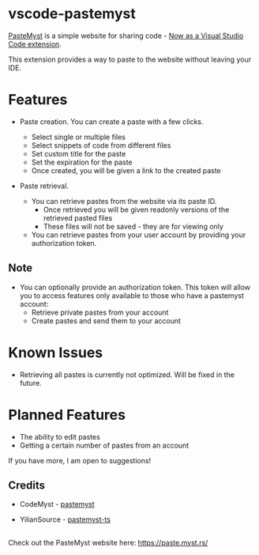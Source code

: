 # vscode-pastemyst

[PasteMyst](https://paste.myst.rs/) is a simple website for sharing code - [Now as a Visual Studio Code extension](https://marketplace.visualstudio.com/items?itemName=mellobacon.vscode-pastemyst).

This extension provides a way to paste to the website without leaving your IDE.

# Features

- Paste creation. You can create a paste with a few clicks.
    - Select single or multiple files
    - Select snippets of code from different files
    - Set custom title for the paste
    - Set the expiration for the paste
    - Once created, you will be given a link to the created paste

- Paste retrieval. 
    - You can retrieve pastes from the website via its paste ID.
        - Once retrieved you will be given readonly versions of the retrieved pasted files
        - These files will not be saved - they are for viewing only
    - You can retrieve pastes from your user account by providing your authorization token.

## Note
- You can optionally provide an authorization token. This token will allow you to access features only available to those who have a pastemyst account:
    - Retrieve private pastes from your account
    - Create pastes and send them to your account

# Known Issues
- Retrieving all pastes is currently not optimized. Will be fixed in the future.

# Planned Features
- The ability to edit pastes
- Getting a certain number of pastes from an account

If you have more, I am open to suggestions!

## Credits

- CodeMyst - [pastemyst](https://github.com/codemyst/pastemyst)

- YilianSource - [pastemyst-ts](https://github.com/YilianSource/pastemyst-ts)

##
Check out the PasteMyst website here: https://paste.myst.rs/